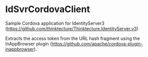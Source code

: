 # IdSvrCordovaClient

Sample Cordova application for IdentityServer3 (https://github.com/thinktecture/Thinktecture.IdentityServer.v3)

Extracts the access token from the URL hash fragment using the InAppBrowser plugin (https://github.com/apache/cordova-plugin-inappbrowser).
